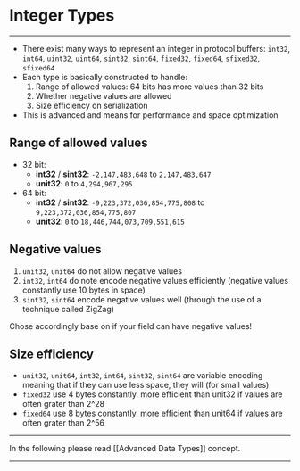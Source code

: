 # Integer Types

---

- There exist many ways to represent an integer in protocol buffers:
`int32`, `int64`,  `uint32`, `uint64`, `sint32`, `sint64`, `fixed32`, `fixed64`, `sfixed32`, `sfixed64`
- Each type is basically constructed to handle:
	1. Range of allowed values: 64 bits has more values than 32 bits
	2. Whether negative values are allowed
	3. Size efficiency on serialization
- This is advanced and means for performance and space optimization
&nbsp;&nbsp;

## Range of allowed values
- 32 bit:
	- **int32** / **sint32**: `-2,147,483,648` to `2,147,483,647`
	- **unit32**: `0` to `4,294,967,295`
-  64 bit:
	- **int32** / **sint32**: `-9,223,372,036,854,775,808` to `9,223,372,036,854,775,807`
	- **unit32**: `0` to `18,446,744,073,709,551,615`
&nbsp;&nbsp;

## Negative values
1. `unit32`, `unit64` do not allow negative values
2. `int32`, `int64` do note encode negative values efficiently (negative values constantly use 10 bytes in space)
3. `sint32`, `sint64` encode negative values well (through the use of a technique called ZigZag)

Chose accordingly base on if your field can have negative values!
&nbsp;&nbsp;

## Size efficiency
- `unit32`, `unit64`, `int32`, `int64`, `sint32`, `sint64` are variable encoding meaning that  if they can use less space, they will (for small values)
- `fixed32` use 4 bytes constantly. more efficient than unit32 if values are often grater than 2^28
- `fixed64` use 8 bytes constantly. more efficient than unit64 if values are often grater than 2^56
&nbsp;&nbsp;

---

In the following please read [[Advanced Data Types]] concept.

---